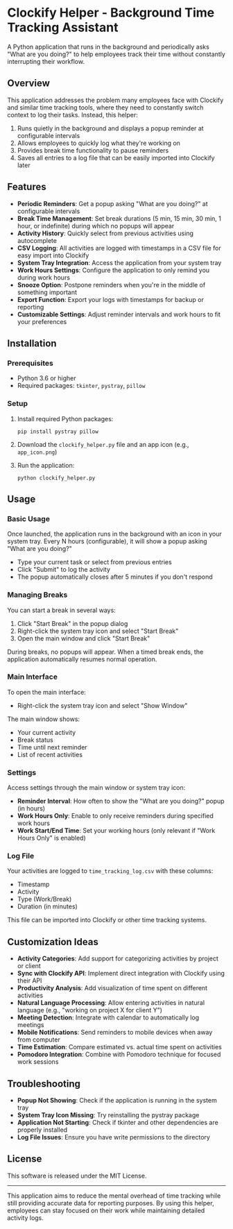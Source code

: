 # Clockify Helper - Background Time Tracking Assistant

A Python application that runs in the background and periodically asks "What are you doing?" to help employees track their time without constantly interrupting their workflow.

## Overview

This application addresses the problem many employees face with Clockify and similar time tracking tools, where they need to constantly switch context to log their tasks. Instead, this helper:

1. Runs quietly in the background and displays a popup reminder at configurable intervals
2. Allows employees to quickly log what they're working on
3. Provides break time functionality to pause reminders
4. Saves all entries to a log file that can be easily imported into Clockify later

## Features

- **Periodic Reminders**: Get a popup asking "What are you doing?" at configurable intervals
- **Break Time Management**: Set break durations (5 min, 15 min, 30 min, 1 hour, or indefinite) during which no popups will appear
- **Activity History**: Quickly select from previous activities using autocomplete
- **CSV Logging**: All activities are logged with timestamps in a CSV file for easy import into Clockify
- **System Tray Integration**: Access the application from your system tray
- **Work Hours Settings**: Configure the application to only remind you during work hours
- **Snooze Option**: Postpone reminders when you're in the middle of something important
- **Export Function**: Export your logs with timestamps for backup or reporting
- **Customizable Settings**: Adjust reminder intervals and work hours to fit your preferences

## Installation

### Prerequisites

- Python 3.6 or higher
- Required packages: `tkinter`, `pystray`, `pillow`

### Setup

1. Install required Python packages:
   ```
   pip install pystray pillow
   ```

2. Download the `clockify_helper.py` file and an app icon (e.g., `app_icon.png`)

3. Run the application:
   ```
   python clockify_helper.py
   ```

## Usage

### Basic Usage

Once launched, the application runs in the background with an icon in your system tray. Every N hours (configurable), it will show a popup asking "What are you doing?"

- Type your current task or select from previous entries
- Click "Submit" to log the activity
- The popup automatically closes after 5 minutes if you don't respond

### Managing Breaks

You can start a break in several ways:
1. Click "Start Break" in the popup dialog
2. Right-click the system tray icon and select "Start Break"
3. Open the main window and click "Start Break"

During breaks, no popups will appear. When a timed break ends, the application automatically resumes normal operation.

### Main Interface

To open the main interface:
- Right-click the system tray icon and select "Show Window"

The main window shows:
- Your current activity
- Break status
- Time until next reminder
- List of recent activities

### Settings

Access settings through the main window or system tray icon:

- **Reminder Interval**: How often to show the "What are you doing?" popup (in hours)
- **Work Hours Only**: Enable to only receive reminders during specified work hours
- **Work Start/End Time**: Set your working hours (only relevant if "Work Hours Only" is enabled)

### Log File

Your activities are logged to `time_tracking_log.csv` with these columns:
- Timestamp
- Activity
- Type (Work/Break)
- Duration (in minutes)

This file can be imported into Clockify or other time tracking systems.

## Customization Ideas

- **Activity Categories**: Add support for categorizing activities by project or client
- **Sync with Clockify API**: Implement direct integration with Clockify using their API
- **Productivity Analysis**: Add visualization of time spent on different activities
- **Natural Language Processing**: Allow entering activities in natural language (e.g., "working on project X for client Y")
- **Meeting Detection**: Integrate with calendar to automatically log meetings
- **Mobile Notifications**: Send reminders to mobile devices when away from computer
- **Time Estimation**: Compare estimated vs. actual time spent on activities
- **Pomodoro Integration**: Combine with Pomodoro technique for focused work sessions

## Troubleshooting

- **Popup Not Showing**: Check if the application is running in the system tray
- **System Tray Icon Missing**: Try reinstalling the pystray package
- **Application Not Starting**: Check if tkinter and other dependencies are properly installed
- **Log File Issues**: Ensure you have write permissions to the directory

## License

This software is released under the MIT License.

---

This application aims to reduce the mental overhead of time tracking while still providing accurate data for reporting purposes. By using this helper, employees can stay focused on their work while maintaining detailed activity logs.
